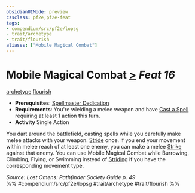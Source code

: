 ```yaml
---
obsidianUIMode: preview
cssclass: pf2e,pf2e-feat
tags:
- compendium/src/pf2e/lopsg
- trait/archetype
- trait/flourish
aliases: ["Mobile Magical Combat"]
---
```

# Mobile Magical Combat  [>](../../Rules/core-rulebook/chapter-9-playing-the-game.md#Actions "Single Action") *Feat 16*  
[archetype](../../Rules/traits/archetype.md)  [flourish](../../Rules/traits/flourish.md)  

- **Prerequisites**: [Spellmaster Dedication](spellmaster-dedication-locg.md)
- **Requirements**: You're wielding a melee weapon and have [Cast a Spell](../../Rules/actions/cast-a-spell.md) requiring at least 1 action this turn.
- **Activity** Single Action

You dart around the battlefield, casting spells while you carefully make melee attacks with your weapon. [Stride](../../Rules/actions/stride.md) once. If you end your movement within melee reach of at least one enemy, you can make a melee [Strike](../../Rules/actions/strike.md) against that enemy. You can use Mobile Magical Combat while Burrowing, Climbing, Flying, or Swimming instead of [Striding](../../Rules/actions/stride.md) if you have the corresponding movement type.

*Source: Lost Omens: Pathfinder Society Guide p. 49*  
%% #compendium/src/pf2e/lopsg #trait/archetype #trait/flourish %%